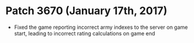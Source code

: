 # Patch 3670 (January 17th, 2017)

- Fixed the game reporting incorrect army indexes to the server on game start, leading to incorrect rating calculations on game end
